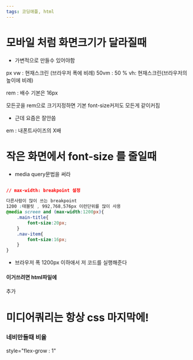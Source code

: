 ```yaml
---
tags: 코딩애플, html
---
```

# 모바일 처럼 화면크기가 달라질때

- 가변적으로 만들수 있어야함


px
vw : 현재스크린 (브라우저 폭에 비례) 50vm : 50 %
vh: 현재스크린(브라우저의 높이에 비례)


rem : 배수
기본은 16px 

모든곳을 rem으로 크기지정하면 기본 font-size커저도 모든게 같이커짐

- 근데 요즘은 잘안씀

em : 내폰트사이즈의 X배


# 작은 화면에서 font-size 를 줄일때

- media query문법을 써라


``` CSS

// max-width: breakpoint 설정

다른사람이 많이 쓰는 breakpoint 
1200 :태블릿 , 992,768,576px 이런단위를 많이 사용
@media screen and (max-width:1200px){
    .main-title{
        font-size:20px;
    }
    .nav-item{
		font-size:16px; 
	}
}
```

- 브라우저 폭 1200px 이하애서 저 코드를 실행해준다


#### 이거쓰려면 html파일에

<meta name="viewport" content="width=device-width, initial-scale=1.0">
추가


# 미디어쿼리는 항상 css 마지막에!



### 네비만들때 비율

style="flex-grow : 1"